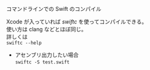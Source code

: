  コマンドラインでの Swift のコンパイル  
  
Xcode が入っていれば *swiftc* を使ってコンパイルできる。  
使い方は clang などとほぼ同じ。  
詳しくは  
    `swiftc --help`
  
* アセンブリ出力したい場合  
    `swiftc -S test.swift`
